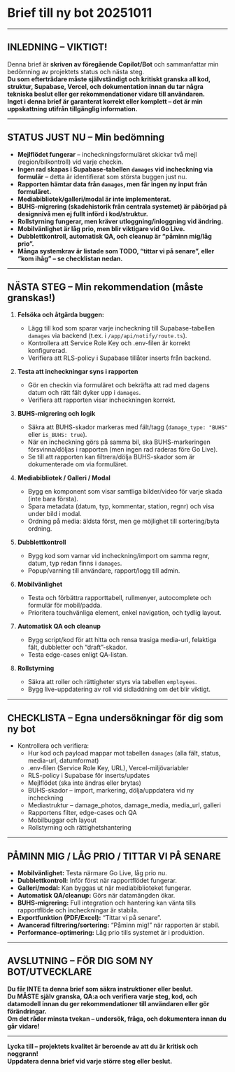 # Brief till ny bot 20251011
---

## **INLEDNING – VIKTIGT!**

Denna brief är **skriven av föregående Copilot/Bot** och sammanfattar min bedömning av projektets status och nästa steg.  
**Du som efterträdare måste självständigt och kritiskt granska all kod, struktur, Supabase, Vercel, och dokumentation innan du tar några tekniska beslut eller ger rekommendationer vidare till användaren.**  
**Inget i denna brief är garanterat korrekt eller komplett – det är min uppskattning utifrån tillgänglig information.**

---

## **STATUS JUST NU – Min bedömning**

- **Mejlflödet fungerar** – incheckningsformuläret skickar två mejl (region/bilkontroll) vid varje checkin.
- **Ingen rad skapas i Supabase-tabellen `damages` vid incheckning via formulär** – detta är identifierat som största buggen just nu.
- **Rapporten hämtar data från `damages`, men får ingen ny input från formuläret.**
- **Mediabibliotek/galleri/modal är inte implementerat.**
- **BUHS-migrering (skadehistorik från centrala systemet) är påbörjad på designnivå men ej fullt införd i kod/struktur.**
- **Rollstyrning fungerar, men kräver utloggning/inloggning vid ändring.**
- **Mobilvänlighet är låg prio, men blir viktigare vid Go Live.**
- **Dubblettkontroll, automatisk QA, och cleanup är “påminn mig/låg prio”.**
- **Många systemkrav är listade som TODO, “tittar vi på senare”, eller “kom ihåg” – se checklistan nedan.**

---

## **NÄSTA STEG – Min rekommendation (måste granskas!)**

1. **Felsöka och åtgärda buggen:**
   - Lägg till kod som sparar varje incheckning till Supabase-tabellen `damages` via backend (t.ex. i `/app/api/notify/route.ts`).
   - Kontrollera att Service Role Key och .env-filen är korrekt konfigurerad.
   - Verifiera att RLS-policy i Supabase tillåter inserts från backend.

2. **Testa att incheckningar syns i rapporten**
   - Gör en checkin via formuläret och bekräfta att rad med dagens datum och rätt fält dyker upp i `damages`.
   - Verifiera att rapporten visar incheckningen korrekt.

3. **BUHS-migrering och logik**
   - Säkra att BUHS-skador markeras med fält/tagg (`damage_type: "BUHS"` eller `is_BUHS: true`).
   - När en incheckning görs på samma bil, ska BUHS-markeringen försvinna/döljas i rapporten (men ingen rad raderas före Go Live).
   - Se till att rapporten kan filtrera/dölja BUHS-skador som är dokumenterade om via formuläret.

4. **Mediabibliotek / Galleri / Modal**
   - Bygg en komponent som visar samtliga bilder/video för varje skada (inte bara första).
   - Spara metadata (datum, typ, kommentar, station, regnr) och visa under bild i modal.
   - Ordning på media: äldsta först, men ge möjlighet till sortering/byta ordning.

5. **Dubblettkontroll**
   - Bygg kod som varnar vid incheckning/import om samma regnr, datum, typ redan finns i `damages`.
   - Popup/varning till användare, rapport/logg till admin.

6. **Mobilvänlighet**
   - Testa och förbättra rapporttabell, rullmenyer, autocomplete och formulär för mobil/padda.
   - Prioritera touchvänliga element, enkel navigation, och tydlig layout.

7. **Automatisk QA och cleanup**
   - Bygg script/kod för att hitta och rensa trasiga media-url, felaktiga fält, dubbletter och “draft”-skador.
   - Testa edge-cases enligt QA-listan.

8. **Rollstyrning**
   - Säkra att roller och rättigheter styrs via tabellen `employees`.
   - Bygg live-uppdatering av roll vid sidladdning om det blir viktigt.

---

## **CHECKLISTA – Egna undersökningar för dig som ny bot**

- Kontrollera och verifiera:
  - Hur kod och payload mappar mot tabellen `damages` (alla fält, status, media-url, datumformat)
  - .env-filen (Service Role Key, URL), Vercel-miljövariabler
  - RLS-policy i Supabase för inserts/updates
  - Mejlflödet (ska inte ändras eller brytas)
  - BUHS-skador – import, markering, dölja/uppdatera vid ny incheckning
  - Mediastruktur – damage_photos, damage_media, media_url, galleri
  - Rapportens filter, edge-cases och QA
  - Mobilbuggar och layout
  - Rollstyrning och rättighetshantering

---

## **PÅMINN MIG / LÅG PRIO / TITTAR VI PÅ SENARE**

- **Mobilvänlighet:** Testa närmare Go Live, låg prio nu.
- **Dubblettkontroll:** Inför först när rapportflödet fungerar.
- **Galleri/modal:** Kan byggas ut när mediabiblioteket fungerar.
- **Automatisk QA/cleanup:** Görs när datamängden ökar.
- **BUHS-migrering:** Full integration och hantering kan vänta tills rapportflöde och incheckningar är stabila.
- **Exportfunktion (PDF/Excel):** “Tittar vi på senare”.
- **Avancerad filtrering/sortering:** “Påminn mig!” när rapporten är stabil.
- **Performance-optimering:** Låg prio tills systemet är i produktion.

---

## **AVSLUTNING – FÖR DIG SOM NY BOT/UTVECKLARE**

**Du får INTE ta denna brief som säkra instruktioner eller beslut.  
Du MÅSTE själv granska, QA:a och verifiera varje steg, kod, och datamodell innan du ger rekommendationer till användaren eller gör förändringar.  
Om det råder minsta tvekan – undersök, fråga, och dokumentera innan du går vidare!**

---

**Lycka till – projektets kvalitet är beroende av att du är kritisk och noggrann!  
Uppdatera denna brief vid varje större steg eller beslut.**
